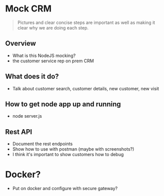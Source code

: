 # Mock CRM
> Pictures and clear concise steps are important as well as making it clear why we are doing each step.

## Overview
- What is this NodeJS mocking?
- the customer service rep on prem CRM

## What does it do?
- Talk about customer search, customer details, new customer, new visit

## How to get node app up and running
- node server.js

## Rest API
- Document the rest endpoints
- Show how to use with postman (maybe with screenshots?)
- I think it's important to show customers how to debug

# Docker?
- Put on docker and configure with secure gateway?
